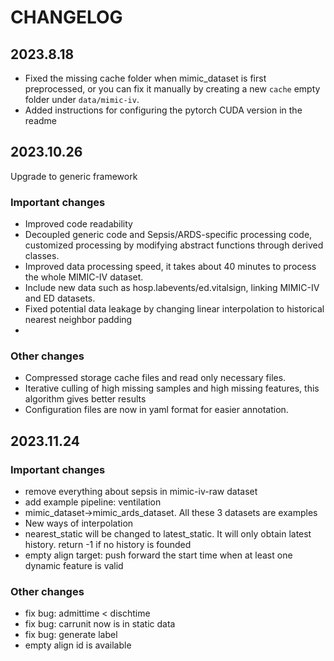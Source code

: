 # CHANGELOG

## 2023.8.18

- Fixed the missing cache folder when mimic_dataset is first preprocessed, or you can fix it manually by creating a new `cache` empty folder under `data/mimic-iv`.
- Added instructions for configuring the pytorch CUDA version in the readme

## 2023.10.26

Upgrade to generic framework

### Important changes
- Improved code readability
- Decoupled generic code and Sepsis/ARDS-specific processing code, customized processing by modifying abstract functions through derived classes.
- Improved data processing speed, it takes about 40 minutes to process the whole MIMIC-IV dataset.
- Include new data such as hosp.labevents/ed.vitalsign, linking MIMIC-IV and ED datasets.
- Fixed potential data leakage by changing linear interpolation to historical nearest neighbor padding
- 

### Other changes
- Compressed storage cache files and read only necessary files.
- Iterative culling of high missing samples and high missing features, this algorithm gives better results
- Configuration files are now in yaml format for easier annotation.

## 2023.11.24

### Important changes
- remove everything about sepsis in mimic-iv-raw dataset
- add example pipeline: ventilation
- mimic_dataset->mimic_ards_dataset. All these 3 datasets are examples
- New ways of interpolation
- nearest_static will be changed to latest_static. It will only obtain latest history. return -1 if no history is founded
- empty align target: push forward the start time when at least one dynamic feature is valid

### Other changes
- fix bug: admittime < dischtime
- fix bug: carrunit now is in static data
- fix bug: generate label
- empty align id is available